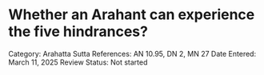 # Whether an Arahant can experience the five hindrances?

Category: Arahatta
Sutta References: AN 10.95, DN 2, MN 27
Date Entered: March 11, 2025
Review Status: Not started